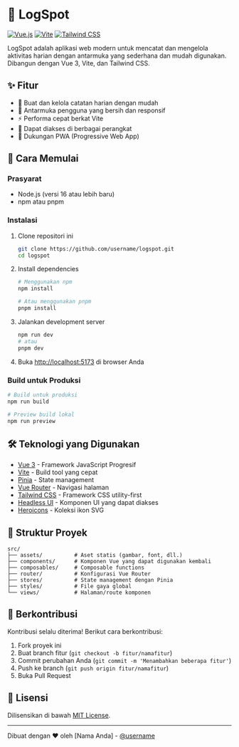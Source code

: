 # 🚀 LogSpot

[![Vue.js](https://img.shields.io/badge/Vue.js-4FC08D?style=for-the-badge&logo=vuedotjs&logoColor=white)](https://vuejs.org/)
[![Vite](https://img.shields.io/badge/Vite-B73BFE?style=for-the-badge&logo=vite&logoColor=FFD62E)](https://vitejs.dev/)
[![Tailwind CSS](https://img.shields.io/badge/Tailwind_CSS-38B2AC?style=for-the-badge&logo=tailwind-css&logoColor=white)](https://tailwindcss.com/)

LogSpot adalah aplikasi web modern untuk mencatat dan mengelola aktivitas harian dengan antarmuka yang sederhana dan mudah digunakan. Dibangun dengan Vue 3, Vite, dan Tailwind CSS.

## ✨ Fitur

- 📝 Buat dan kelola catatan harian dengan mudah
- 🎨 Antarmuka pengguna yang bersih dan responsif
- ⚡ Performa cepat berkat Vite
- 📱 Dapat diakses di berbagai perangkat
- 🔄 Dukungan PWA (Progressive Web App)

## 🚀 Cara Memulai

### Prasyarat

- Node.js (versi 16 atau lebih baru)
- npm atau pnpm

### Instalasi

1. Clone repositori ini
   ```bash
   git clone https://github.com/username/logspot.git
   cd logspot
   ```

2. Install dependencies
   ```bash
   # Menggunakan npm
   npm install
   
   # Atau menggunakan pnpm
   pnpm install
   ```

3. Jalankan development server
   ```bash
   npm run dev
   # atau
   pnpm dev
   ```

4. Buka [http://localhost:5173](http://localhost:5173) di browser Anda

### Build untuk Produksi

```bash
# Build untuk produksi
npm run build

# Preview build lokal
npm run preview
```

## 🛠 Teknologi yang Digunakan

- [Vue 3](https://vuejs.org/) - Framework JavaScript Progresif
- [Vite](https://vitejs.dev/) - Build tool yang cepat
- [Pinia](https://pinia.vuejs.org/) - State management
- [Vue Router](https://router.vuejs.org/) - Navigasi halaman
- [Tailwind CSS](https://tailwindcss.com/) - Framework CSS utility-first
- [Headless UI](https://headlessui.com/) - Komponen UI yang dapat diakses
- [Heroicons](https://heroicons.com/) - Koleksi ikon SVG

## 📂 Struktur Proyek

```
src/
├── assets/          # Aset statis (gambar, font, dll.)
├── components/      # Komponen Vue yang dapat digunakan kembali
├── composables/     # Composable functions
├── router/          # Konfigurasi Vue Router
├── stores/          # State management dengan Pinia
├── styles/          # File gaya global
└── views/           # Halaman/route komponen
```

## 🤝 Berkontribusi

Kontribusi selalu diterima! Berikut cara berkontribusi:

1. Fork proyek ini
2. Buat branch fitur (`git checkout -b fitur/namafitur`)
3. Commit perubahan Anda (`git commit -m 'Menambahkan beberapa fitur'`)
4. Push ke branch (`git push origin fitur/namafitur`)
5. Buka Pull Request

## 📝 Lisensi

Dilisensikan di bawah [MIT License](LICENSE).

---

Dibuat dengan ❤️ oleh [Nama Anda] - [@username](https://github.com/username)
